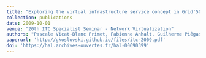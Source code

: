 ```yaml
---
title: "Exploring the virtual infrastructure service concept in Grid'5000"
collection: publications
date: 2009-10-01
venue: "20th ITC Specialist Seminar - Network Virtualization"
authors: "Pascale Vicat-Blanc Primet, Fabienne Anhalt, Guilherme Piêgas Koslovski"
paperurl: 'http://gkoslovski.github.io/files/itc-2009.pdf'
doi: 'https://hal.archives-ouvertes.fr/hal-00690399'
---
```


